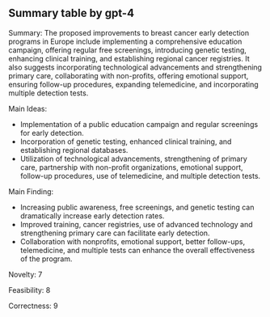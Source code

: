 ## Summary table by gpt-4
Summary: 
The proposed improvements to breast cancer early detection programs in Europe include implementing a comprehensive education campaign, offering regular free screenings, introducing genetic testing, enhancing clinical training, and establishing regional cancer registries. It also suggests incorporating technological advancements and strengthening primary care, collaborating with non-profits, offering emotional support, ensuring follow-up procedures, expanding telemedicine, and incorporating multiple detection tests.

Main Ideas: 
- Implementation of a public education campaign and regular screenings for early detection.
- Incorporation of genetic testing, enhanced clinical training, and establishing regional databases.
- Utilization of technological advancements, strengthening of primary care, partnership with non-profit organizations, emotional support, follow-up procedures, use of telemedicine, and multiple detection tests.

Main Finding: 
- Increasing public awareness, free screenings, and genetic testing can dramatically increase early detection rates.
- Improved training, cancer registries, use of advanced technology and strengthening primary care can facilitate early detection. 
- Collaboration with nonprofits, emotional support, better follow-ups, telemedicine, and multiple tests can enhance the overall effectiveness of the program.

Novelty: 7

Feasibility: 8

Correctness: 9